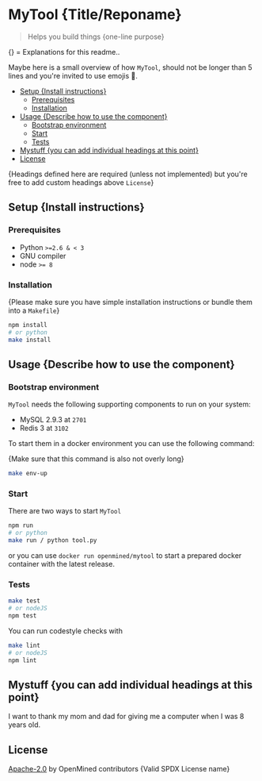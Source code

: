 # MyTool {Title/Reponame}

> Helps you build things {one-line purpose}

{} = Explanations for this readme..

Maybe here is a small overview of how `MyTool`, should not be longer than 5 lines and you're invited to use emojis 👯.

<!-- TOC depthFrom:2 -->

- [Setup {Install instructions}](#setup-install-instructions)
    - [Prerequisites](#prerequisites)
    - [Installation](#installation)
- [Usage {Describe how to use the component}](#usage-describe-how-to-use-the-component)
    - [Bootstrap environment](#bootstrap-environment)
    - [Start](#start)
    - [Tests](#tests)
- [Mystuff {you can add individual headings at this point}](#mystuff-you-can-add-individual-headings-at-this-point)
- [License](#license)

<!-- /TOC -->

{Headings defined here are required (unless not implemented) but you're free to add custom headings above `License`}
## Setup {Install instructions}

### Prerequisites

* Python `>=2.6 & < 3`
* GNU compiler
* node `>= 8`

### Installation

{Please make sure you have simple installation instructions or bundle them into a `Makefile`}
```sh
npm install
# or python
make install
```

## Usage {Describe how to use the component}

### Bootstrap environment

`MyTool` needs the following supporting components to run on your system:

* MySQL 2.9.3 at `2701`
* Redis 3 at `3102`

To start them in a docker environment you can use the following command:

{Make sure that this command is also not overly long}

```sh
make env-up
```

### Start
There are two ways to start `MyTool`

```sh
npm run
# or python
make run / python tool.py
```

or you can use `docker run openmined/mytool` to start a prepared docker container with the latest release.

### Tests

```sh
make test
# or nodeJS
npm test
```

You can run codestyle checks with

```sh
make lint
# or nodeJS
npm lint
```

## Mystuff {you can add individual headings at this point}

I want to thank my mom and dad for giving me a computer when I was 8 years old.

## License

[Apache-2.0](LICENSE) by OpenMined contributors {Valid SPDX License name}